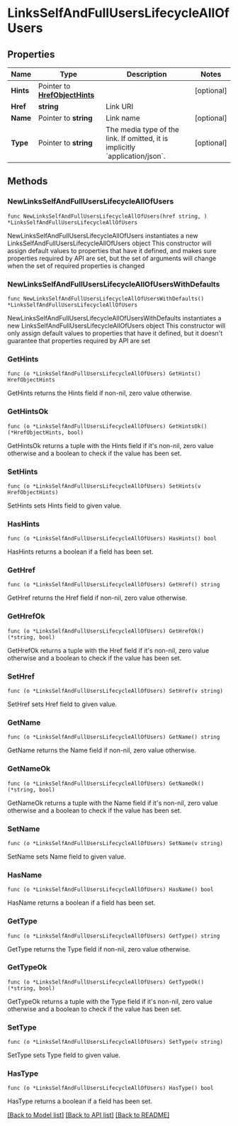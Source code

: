 # LinksSelfAndFullUsersLifecycleAllOfUsers

## Properties

Name | Type | Description | Notes
------------ | ------------- | ------------- | -------------
**Hints** | Pointer to [**HrefObjectHints**](HrefObjectHints.md) |  | [optional] 
**Href** | **string** | Link URI | 
**Name** | Pointer to **string** | Link name | [optional] 
**Type** | Pointer to **string** | The media type of the link. If omitted, it is implicitly &#x60;application/json&#x60;. | [optional] 

## Methods

### NewLinksSelfAndFullUsersLifecycleAllOfUsers

`func NewLinksSelfAndFullUsersLifecycleAllOfUsers(href string, ) *LinksSelfAndFullUsersLifecycleAllOfUsers`

NewLinksSelfAndFullUsersLifecycleAllOfUsers instantiates a new LinksSelfAndFullUsersLifecycleAllOfUsers object
This constructor will assign default values to properties that have it defined,
and makes sure properties required by API are set, but the set of arguments
will change when the set of required properties is changed

### NewLinksSelfAndFullUsersLifecycleAllOfUsersWithDefaults

`func NewLinksSelfAndFullUsersLifecycleAllOfUsersWithDefaults() *LinksSelfAndFullUsersLifecycleAllOfUsers`

NewLinksSelfAndFullUsersLifecycleAllOfUsersWithDefaults instantiates a new LinksSelfAndFullUsersLifecycleAllOfUsers object
This constructor will only assign default values to properties that have it defined,
but it doesn't guarantee that properties required by API are set

### GetHints

`func (o *LinksSelfAndFullUsersLifecycleAllOfUsers) GetHints() HrefObjectHints`

GetHints returns the Hints field if non-nil, zero value otherwise.

### GetHintsOk

`func (o *LinksSelfAndFullUsersLifecycleAllOfUsers) GetHintsOk() (*HrefObjectHints, bool)`

GetHintsOk returns a tuple with the Hints field if it's non-nil, zero value otherwise
and a boolean to check if the value has been set.

### SetHints

`func (o *LinksSelfAndFullUsersLifecycleAllOfUsers) SetHints(v HrefObjectHints)`

SetHints sets Hints field to given value.

### HasHints

`func (o *LinksSelfAndFullUsersLifecycleAllOfUsers) HasHints() bool`

HasHints returns a boolean if a field has been set.

### GetHref

`func (o *LinksSelfAndFullUsersLifecycleAllOfUsers) GetHref() string`

GetHref returns the Href field if non-nil, zero value otherwise.

### GetHrefOk

`func (o *LinksSelfAndFullUsersLifecycleAllOfUsers) GetHrefOk() (*string, bool)`

GetHrefOk returns a tuple with the Href field if it's non-nil, zero value otherwise
and a boolean to check if the value has been set.

### SetHref

`func (o *LinksSelfAndFullUsersLifecycleAllOfUsers) SetHref(v string)`

SetHref sets Href field to given value.


### GetName

`func (o *LinksSelfAndFullUsersLifecycleAllOfUsers) GetName() string`

GetName returns the Name field if non-nil, zero value otherwise.

### GetNameOk

`func (o *LinksSelfAndFullUsersLifecycleAllOfUsers) GetNameOk() (*string, bool)`

GetNameOk returns a tuple with the Name field if it's non-nil, zero value otherwise
and a boolean to check if the value has been set.

### SetName

`func (o *LinksSelfAndFullUsersLifecycleAllOfUsers) SetName(v string)`

SetName sets Name field to given value.

### HasName

`func (o *LinksSelfAndFullUsersLifecycleAllOfUsers) HasName() bool`

HasName returns a boolean if a field has been set.

### GetType

`func (o *LinksSelfAndFullUsersLifecycleAllOfUsers) GetType() string`

GetType returns the Type field if non-nil, zero value otherwise.

### GetTypeOk

`func (o *LinksSelfAndFullUsersLifecycleAllOfUsers) GetTypeOk() (*string, bool)`

GetTypeOk returns a tuple with the Type field if it's non-nil, zero value otherwise
and a boolean to check if the value has been set.

### SetType

`func (o *LinksSelfAndFullUsersLifecycleAllOfUsers) SetType(v string)`

SetType sets Type field to given value.

### HasType

`func (o *LinksSelfAndFullUsersLifecycleAllOfUsers) HasType() bool`

HasType returns a boolean if a field has been set.


[[Back to Model list]](../README.md#documentation-for-models) [[Back to API list]](../README.md#documentation-for-api-endpoints) [[Back to README]](../README.md)


